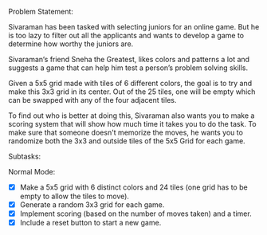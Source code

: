 Problem Statement: 

Sivaraman has been tasked with selecting juniors for an online game. But he is too lazy to filter out all the applicants and wants to develop a game to determine how worthy the juniors are.

Sivaraman‘s friend Sneha the Greatest, likes colors and patterns a lot and suggests a game that can help him test a person’s problem solving skills.

Given a 5x5 grid made with tiles of 6 different colors, the goal is to try and make this 3x3 grid in its center. Out of the 25 tiles, one will be empty which can be swapped with any of the four adjacent tiles.

To find out who is better at doing this, Sivaraman also wants you to make a scoring system that will show how much time it takes you to do the task. To make sure that someone doesn't memorize the moves, he wants you to randomize both the 3x3 and outside tiles of the 5x5 Grid for each game.

Subtasks:

Normal Mode:

- [x] Make a 5x5 grid with 6 distinct colors and 24 tiles (one grid has to be empty to allow the tiles to move).
- [x] Generate a random 3x3 grid for each game.
- [x] Implement scoring (based on the number of moves taken) and a timer.
- [x] Include a reset button to start a new game.
